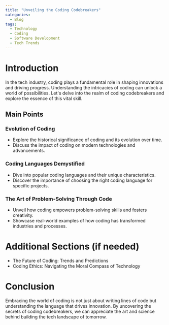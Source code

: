 ```yaml
---
title: "Unveiling the Coding Codebreakers"
categories:
  - Blog
tags:
  - Technology
  - Coding
  - Software Development
  - Tech Trends
---
```


# Introduction
In the tech industry, coding plays a fundamental role in shaping innovations and driving progress. Understanding the intricacies of coding can unlock a world of possibilities. Let's delve into the realm of coding codebreakers and explore the essence of this vital skill.

## Main Points
### Evolution of Coding
- Explore the historical significance of coding and its evolution over time.
- Discuss the impact of coding on modern technologies and advancements.

### Coding Languages Demystified
- Dive into popular coding languages and their unique characteristics.
- Discover the importance of choosing the right coding language for specific projects.

### The Art of Problem-Solving Through Code
- Unveil how coding empowers problem-solving skills and fosters creativity.
- Showcase real-world examples of how coding has transformed industries and processes.

# Additional Sections (if needed)
- The Future of Coding: Trends and Predictions
- Coding Ethics: Navigating the Moral Compass of Technology

# Conclusion
Embracing the world of coding is not just about writing lines of code but understanding the language that drives innovation. By uncovering the secrets of coding codebreakers, we can appreciate the art and science behind building the tech landscape of tomorrow.